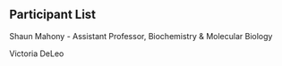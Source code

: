 ## Participant List

Shaun Mahony - Assistant Professor, Biochemistry & Molecular Biology

Victoria DeLeo
